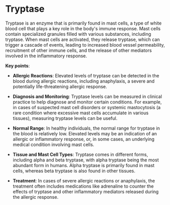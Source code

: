 [//]: # (
source: gpt-3 + jph editing
tags: components
)

# Tryptase

Tryptase is an enzyme that is primarily found in mast cells, a type of white blood cell that plays a key role in the body's immune response. Mast cells contain specialized granules filled with various substances, including tryptase. When mast cells are activated, they release tryptase, which can trigger a cascade of events, leading to increased blood vessel permeability, recruitment of other immune cells, and the release of other mediators involved in the inflammatory response.

**Key points**:

* **Allergic Reactions**: Elevated levels of tryptase can be detected in the blood during allergic reactions, including anaphylaxis, a severe and potentially life-threatening allergic response.

* **Diagnosis and Monitoring**: Tryptase levels can be measured in clinical practice to help diagnose and monitor certain conditions. For example, in cases of suspected mast cell disorders or systemic mastocytosis (a rare condition where excessive mast cells accumulate in various tissues), measuring tryptase levels can be useful.

* **Normal Range**: In healthy individuals, the normal range for tryptase in the blood is relatively low. Elevated levels may be an indication of an allergic or inflammatory response, or, in some cases, an underlying medical condition involving mast cells.

* **Tissue and Mast Cell Types**: Tryptase comes in different forms, including alpha and beta tryptase, with alpha tryptase being the most abundant form in humans. Alpha tryptase is primarily found in mast cells, whereas beta tryptase is also found in other tissues.

* **Treatment**: In cases of severe allergic reactions or anaphylaxis, the treatment often includes medications like adrenaline to counter the effects of tryptase and other inflammatory mediators released during the allergic response.
